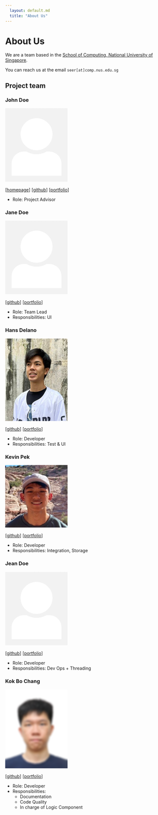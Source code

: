 ```yaml
---
  layout: default.md
  title: "About Us"
---
```


# About Us

We are a team based in the [School of Computing, National University of Singapore](http://www.comp.nus.edu.sg).

You can reach us at the email `seer[at]comp.nus.edu.sg`

## Project team

### John Doe

<img src="images/johndoe.png" width="200px">

[[homepage](http://www.comp.nus.edu.sg/~damithch)]
[[github](https://github.com/johndoe)]
[[portfolio](team/johndoe.md)]

* Role: Project Advisor

### Jane Doe

<img src="images/johndoe.png" width="200px">

[[github](http://github.com/johndoe)]
[[portfolio](team/johndoe.md)]

* Role: Team Lead
* Responsibilities: UI

### Hans Delano

<img src="images/hanscau.png" width="200px">

[[github](http://github.com/hanscau)] [[portfolio](team/hanscau.md)]

* Role: Developer
* Responsibilities: Test & UI


### Kevin Pek

<img src="images/kevin-pek.png" width="200px">

[[github](http://github.com/kevin-pek)]
[[portfolio](team/kevin-pek.md)]

* Role: Developer
* Responsibilities: Integration, Storage

### Jean Doe

<img src="images/johndoe.png" width="200px">

[[github](http://github.com/johndoe)]
[[portfolio](team/johndoe.md)]

* Role: Developer
* Responsibilities: Dev Ops + Threading

### Kok Bo Chang

<img src="images/c5hives.png" width="200px">

[[github](http://github.com/c5hives)]
[[portfolio](team/c5hives.md)]

* Role: Developer
* Responsibilities:
  * Documentation
  * Code Quality
  * In charge of Logic Component

